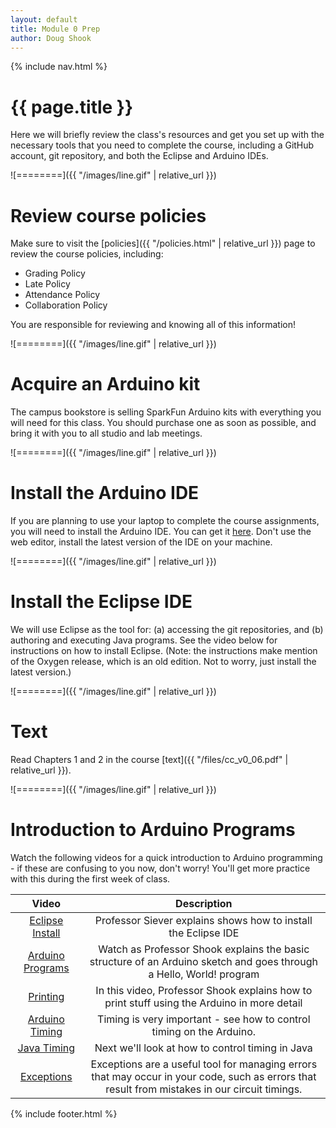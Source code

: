 ```yaml
---
layout: default
title: Module 0 Prep
author: Doug Shook
---
```

{% include nav.html %}

# {{ page.title }}

Here we will briefly review the class\'s resources and get you set up with the necessary tools that you need to complete the course, including a GitHub account, git repository, and both the Eclipse and Arduino IDEs.

![========]({{ "/images/line.gif" | relative_url }})

# Review course policies

Make sure to visit the [policies]({{ "/policies.html" | relative_url }}) page to review the course policies, including:

* Grading Policy
* Late Policy
* Attendance Policy
* Collaboration Policy

You are responsible for reviewing and knowing all of this information!

![========]({{ "/images/line.gif" | relative_url }})

# Acquire an Arduino kit

The campus bookstore is selling SparkFun Arduino kits with everything you will need for this class. You should purchase one as soon as possible, and bring it with you to all studio and lab meetings.

![========]({{ "/images/line.gif" | relative_url }})

# Install the Arduino IDE

If you are planning to use your laptop to complete the course assignments, you will need to install the Arduino IDE. You can get it [here](https://www.arduino.cc/en/Main/Software). Don\'t use the web editor, install the latest version of the IDE on your machine.

![========]({{ "/images/line.gif" | relative_url }})

# Install the Eclipse IDE

We will use Eclipse as the tool for: (a) accessing the git repositories, and (b) authoring and executing Java programs. See the video below for instructions on how to install Eclipse. (Note: the instructions make mention of the Oxygen release, which is an old edition. Not to worry, just install the latest version.)

![========]({{ "/images/line.gif" | relative_url }})

# Text

Read Chapters 1 and 2 in the course
[text]({{ "/files/cc_v0_06.pdf" | relative_url }}).

![========]({{ "/images/line.gif" | relative_url }})

# Introduction to Arduino Programs

Watch the following videos for a quick introduction to Arduino programming - if these are confusing to you now, don\'t worry! You\'ll get more practice with this during the first week of class.

|Video | Description |
|:-----:|:----------:|
|[Eclipse Install](https://classes.engineering.wustl.edu/2020/spring/cse131/videos/InstallEclipse/) | Professor Siever explains shows how to install the Eclipse IDE |
|[Arduino Programs](https://wustl.box.com/s/xdgu2dy4vigi7txq5qm17mv1onc3ix0g) | Watch as Professor Shook explains the basic structure of an Arduino sketch and goes through a Hello, World! program |
|[Printing](https://wustl.box.com/s/09ppka5aweq9invce6klleuk2pwvbx1l) | In this video, Professor Shook explains how to print stuff using the Arduino in more detail |
|[Arduino Timing](https://wustl.box.com/s/c3g3lxaenilnsbafgpy0gbkzpz4f4oh2) | Timing is very important - see how to control timing on the Arduino. |
|[Java Timing](https://wustl.box.com/s/06du4se1o0syu2bu6opwc0upq7djhgm9) | Next we\'ll look at how to control timing in Java |
|[Exceptions](https://wustl.box.com/s/gwdts37609gzxcngfdf24hgdvudnmu25) | Exceptions are a useful tool for managing errors that may occur in your code, such as errors that result from mistakes in our circuit timings. |

{% include footer.html %}
